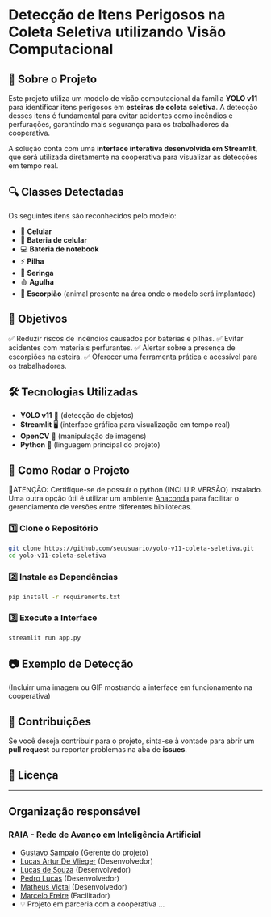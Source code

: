 # Detecção de Itens Perigosos na Coleta Seletiva utilizando Visão Computacional

## 📌 Sobre o Projeto
Este projeto utiliza um modelo de visão computacional da família **YOLO v11** para identificar itens perigosos em **esteiras de coleta seletiva**. A detecção desses itens é fundamental para evitar acidentes como incêndios e perfurações, garantindo mais segurança para os trabalhadores da cooperativa.

A solução conta com uma **interface interativa desenvolvida em Streamlit**, que será utilizada diretamente na cooperativa para visualizar as detecções em tempo real.

## 🔍 Classes Detectadas
Os seguintes itens são reconhecidos pelo modelo:
- 📱 **Celular**
- 🔋 **Bateria de celular**
- 💻 **Bateria de notebook**
- ⚡ **Pilha**
- 💉 **Seringa**
- 🩸 **Agulha**
- 🦂 **Escorpião** (animal presente na área onde o modelo será implantado)

## 🎯 Objetivos
✅ Reduzir riscos de incêndios causados por baterias e pilhas.
✅ Evitar acidentes com materiais perfurantes.
✅ Alertar sobre a presença de escorpiões na esteira.
✅ Oferecer uma ferramenta prática e acessível para os trabalhadores.

## 🛠️ Tecnologias Utilizadas
- **YOLO v11** 📸 (detecção de objetos)
- **Streamlit** 🖥️ (interface gráfica para visualização em tempo real)
- **OpenCV** 🎥 (manipulação de imagens)
- **Python** 🐍 (linguagem principal do projeto)

## 🚀 Como Rodar o Projeto
 🚨ATENÇÃO: Certifique-se de possuir o python (INCLUIR VERSÃO) instalado. 
Uma outra opção útil é utilizar um ambiente [Anaconda](https://www.anaconda.com/) para facilitar o gerenciamento de versões entre diferentes bibliotecas.
### 1️⃣ Clone o Repositório
```bash
git clone https://github.com/seuusuario/yolo-v11-coleta-seletiva.git
cd yolo-v11-coleta-seletiva
```

### 2️⃣ Instale as Dependências
```bash
pip install -r requirements.txt
```

### 3️⃣ Execute a Interface
```bash
streamlit run app.py
```

## 📷 Exemplo de Detecção
(Incluirr uma imagem ou GIF mostrando a interface em funcionamento na cooperativa)

## 📌 Contribuições
Se você deseja contribuir para o projeto, sinta-se à vontade para abrir um **pull request** ou reportar problemas na aba de **issues**.

## 📜 Licença


---
 ## Organização responsável 
 ### RAIA - Rede de Avanço em Inteligência Artificial 
- [Gustavo Sampaio](https://www.linkedin.com/in/gussampaio/) (Gerente do projeto) 
- [Lucas Artur De Vlieger](https://www.linkedin.com/in/artur-de-vlieger-336829252/) (Desenvolvedor) 
- [Lucas de Souza](https://www.linkedin.com/in/lucas-de-souza-brandão-590b1228b/) (Desenvolvedor)
- [Pedro Lucas](https://www.linkedin.com/in/pedro-lucas-figueiredo-bahiense/) (Desenvolvedor)
- [Matheus Victal](https://www.linkedin.com/in/matheus-victal-cerqueira-2a35251b3/) (Desenvolvedor)
- [Marcelo Freire](https://www.linkedin.com/in/marcelosfreires/) (Facilitador)
- 💡 Projeto em parceria com a cooperativa ...

